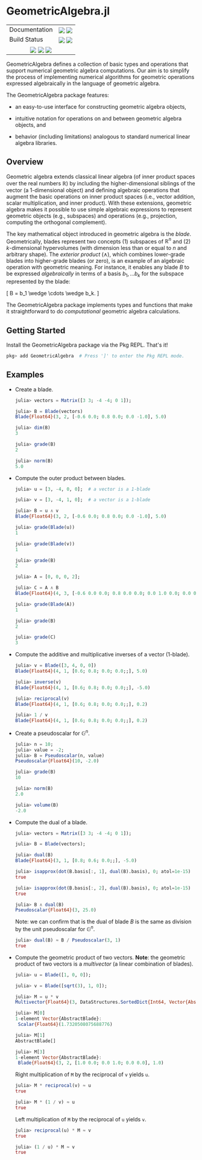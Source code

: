 # GeometricAlgebra.jl

[------------------------------------ BADGES: BEGIN ------------------------------------]: #

<table>
  <tr>
    <td>Documentation</td>
    <td>
      <a href="https://velexi-corporation.github.io/GeometricAlgebra.jl/dev/"><img style="vertical-align: bottom;" src="https://img.shields.io/badge/docs-dev-blue.svg"/></a>
      <a href="https://velexi-corporation.github.io/GeometricAlgebra.jl/stable/"><img style="vertical-align: bottom;" src="https://img.shields.io/badge/docs-stable-blue.svg"/></a>
    </td>
  </tr>

  <tr>
    <td>Build Status</td>
    <td>
      <a href="https://github.com/velexi-corporation/GeometricAlgebra.jl/actions/workflows/CI.yml"><img style="vertical-align: bottom;" src="https://github.com/velexi-corporation/GeometricAlgebra.jl/actions/workflows/CI.yml/badge.svg"/></a>
      <a href="https://codecov.io/gh/velexi-corporation/GeometricAlgebra.jl">
        <img style="vertical-align: bottom;" src="https://codecov.io/gh/velexi-corporation/GeometricAlgebra.jl/branch/main/graph/badge.svg?token=2PSLG9EGAK"/>
      </a>
    </td>
  </tr>

  <!-- Miscellaneous Badges -->
  <tr>
    <td colspan=2 align="center">
      <a href="https://github.com/velexi-corporation/GeometricAlgebra.jl/issues"><img style="vertical-align: bottom;" src="https://img.shields.io/badge/contributions-welcome-brightgreen.svg?style=flat"/></a>
      <a href="https://github.com/invenia/BlueStyle"><img style="vertical-align: bottom;" src="https://img.shields.io/badge/code%20style-blue-4495d1.svg"/></a>
      <a href="http://hits.dwyl.com/velexi-corporation/GeometricAlgebrajl"><img style="vertical-align: bottom;" src="https://hits.dwyl.com/velexi-corporation/GeometricAlgebrajl.svg?style=flat-square&show=unique"/></a>
    </td>
  </tr>
</table>

[------------------------------------- BADGES: END -------------------------------------]: #

GeometricAlgebra defines a collection of basic types and operations that support numerical
geometric algebra computations. Our aim is to simplify the process of implementing
numerical algorithms for geometric operations expressed algebraically in the language of
geometric algebra.

The GeometricAlgebra package features:

* an easy-to-use interface for constructing geometric algebra objects,

* intuitive notation for operations on and between geometric algebra objects, and

* behavior (including limitations) analogous to standard numerical linear algebra
  libraries.

## Overview

Geometric algebra extends classical linear algebra (of inner product spaces over the real
numbers $\mathbb{R}$) by including the higher-dimensional siblings of the vector (a
1-dimensional object) and defining algebraic operations that augment the basic operations
on inner product spaces (i.e., vector addition, scalar multiplication, and inner product).
With these extensions, geometric algebra makes it possible to use simple algebraic
expressions to represent geometric objects (e.g., subspaces) and operations (e.g.,
projection, computing the orthogonal complement).

The key mathematical object introduced in geometric algebra is the _blade_. Geometrically,
blades represent two concepts (1) subspaces of $\mathbb{R}^n$ and (2) $k$-dimensional
hypervolumes (with dimension less than or equal to $n$ and arbitrary shape). The
_exterior product_ ($\wedge$), which combines lower-grade blades into higher-grade blades
(or zero), is an example of an algebraic operation with geometric meaning. For instance,
it enables any blade $B$ to be expressed _algebraically_ in terms of a basis
$b_1, \ldots b_k$ for the subspace represented by the blade:

\[
B = b_1 \wedge \cdots \wedge b_k.
\]

The GeometricAlgebra package implements types and functions that make it straightforward
to do _computational_ geometric algebra calculations.

## Getting Started

Install the GeometricAlgebra package via the Pkg REPL. That's it!

```julia
pkg> add GeometricAlgebra  # Press ']' to enter the Pkg REPL mode.
```

## Examples

* Create a blade.

  ```julia
  julia> vectors = Matrix([3 3; -4 -4; 0 1]);

  julia> B = Blade(vectors)
  Blade{Float64}(3, 2, [-0.6 0.0; 0.8 0.0; 0.0 -1.0], 5.0)

  julia> dim(B)
  3

  julia> grade(B)
  2

  julia> norm(B)
  5.0
  ```

* Compute the outer product between blades.

  ```julia
  julia> u = [3, -4, 0, 0];  # a vector is a 1-blade

  julia> v = [3, -4, 1, 0];  # a vector is a 1-blade

  julia> B = u ∧ v
  Blade{Float64}(3, 2, [-0.6 0.0; 0.8 0.0; 0.0 -1.0], 5.0)

  julia> grade(Blade(u))
  1

  julia> grade(Blade(v))
  1

  julia> grade(B)
  2
  ```

  ```julia
  julia> A = [0, 0, 0, 2];

  julia> C = A ∧ B
  Blade{Float64}(4, 3, [-0.6 0.0 0.0; 0.8 0.0 0.0; 0.0 1.0 0.0; 0.0 0.0 -1.0], -10.0)

  julia> grade(Blade(A))
  1

  julia> grade(B)
  2

  julia> grade(C)
  3
  ```

* Compute the additive and multiplicative inverses of a vector (1-blade).

  ```julia
  julia> v = Blade([3, 4, 0, 0])
  Blade{Float64}(4, 1, [0.6; 0.8; 0.0; 0.0;;], 5.0)

  julia> inverse(v)
  Blade{Float64}(4, 1, [0.6; 0.8; 0.0; 0.0;;], -5.0)

  julia> reciprocal(v)
  Blade{Float64}(4, 1, [0.6; 0.8; 0.0; 0.0;;], 0.2)

  julia> 1 / v
  Blade{Float64}(4, 1, [0.6; 0.8; 0.0; 0.0;;], 0.2)
  ```

* Create a pseudoscalar for $\mathbb{G}^n$.

  ```julia
  julia> n = 10;
  julia> value = -2;
  julia> B = Pseudoscalar(n, value)
  Pseudoscalar{Float64}(10, -2.0)

  julia> grade(B)
  10

  julia> norm(B)
  2.0

  julia> volume(B)
  -2.0
  ```

* Compute the dual of a blade.

  ```julia
  julia> vectors = Matrix([3 3; -4 -4; 0 1]);

  julia> B = Blade(vectors);

  julia> dual(B)
  Blade{Float64}(3, 1, [0.8; 0.6; 0.0;;], -5.0)

  julia> isapprox(dot(B.basis[:, 1], dual(B).basis), 0; atol=1e-15)
  true

  julia> isapprox(dot(B.basis[:, 2], dual(B).basis), 0; atol=1e-15)
  true

  julia> B ∧ dual(B)
  Pseudoscalar{Float64}(3, 25.0)
  ```

  Note: we can confirm that is the dual of blade $B$ is the same as division by the unit
  pseudoscalar for $\mathbb{G}^n$.

  ```julia
  julia> dual(B) ≈ B / Pseudoscalar(3, 1)
  true
  ```

* Compute the geometric product of two vectors. __Note__: the geometric product of two
  vectors is a _multivector_ (a linear combination of blades).

  ```julia
  julia> u = Blade([1, 0, 0]);

  julia> v = Blade([sqrt(3), 1, 0]);

  julia> M = u * v
  Multivector{Float64}(3, DataStructures.SortedDict{Int64, Vector{AbstractBlade}, Base.Order.ForwardOrdering}(0 => [Scalar{Float64}(1.7320508075688776)], 2 => [Blade{Float64}(3, 2, [1.0 0.0; 0.0 1.0; 0.0 0.0], 1.0)]), 2.8284271247461903)

  julia> M[0]
  1-element Vector{AbstractBlade}:
   Scalar{Float64}(1.7320508075688776)

  julia> M[1]
  AbstractBlade[]

  julia> M[3]
  1-element Vector{AbstractBlade}:
   Blade{Float64}(3, 2, [1.0 0.0; 0.0 1.0; 0.0 0.0], 1.0)
  ```

  Right multiplication of `M` by the reciprocal of `v` yields `u`.

  ```julia
  julia> M * reciprocal(v) ≈ u
  true

  julia> M * (1 / v) ≈ u
  true
  ```

  Left multiplication of `M` by the reciprocal of `u` yields `v`.

  ```julia
  julia> reciprocal(u) * M ≈ v
  true

  julia> (1 / u) * M ≈ v
  true
  ```
